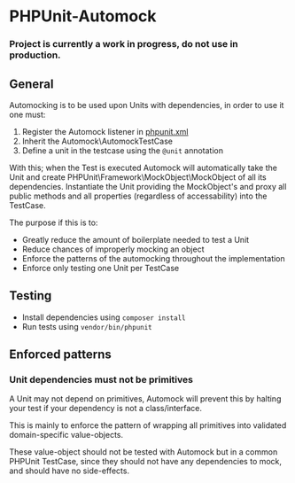 # PHPUnit-Automock

### Project is currently a work in progress, do not use in production.

## General

Automocking is to be used upon Units with dependencies, in order to use it one must:

1. Register the Automock listener in [phpunit.xml](./phpunit.xml)
2. Inherit the Automock\AutomockTestCase
3. Define a unit in the testcase using the `@unit` annotation

With this; when the Test is executed Automock will automatically take the Unit and create
PHPUnit\Framework\MockObject\MockObject of all its dependencies. Instantiate the Unit
providing the MockObject's and proxy all public methods and all properties (regardless of
accessability) into the TestCase.

The purpose if this is to:

* Greatly reduce the amount of boilerplate needed to test a Unit
* Reduce chances of improperly mocking an object
* Enforce the patterns of the automocking throughout the implementation
* Enforce only testing one Unit per TestCase

## Testing

* Install dependencies using `composer install`
* Run tests using `vendor/bin/phpunit`

## Enforced patterns

### Unit dependencies must not be primitives

A Unit may not depend on primitives, Automock will prevent this by halting your
test if your dependency is not a class/interface.

This is mainly to enforce the pattern of wrapping all primitives into validated
domain-specific value-objects.

These value-object should not be tested with Automock but in a common PHPUnit
TestCase, since they should not have any dependencies to mock, and should have
no side-effects.
